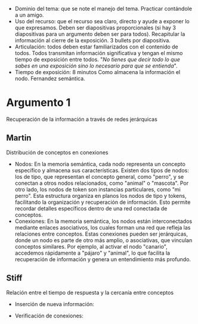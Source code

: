 - Dominio del tema: que se note el manejo del tema. Practicar contándole a un amigo.
- Uso del recurso: que el recurso sea claro, directo y ayude a exponer lo que expresamos. Deben ser diapositivas proporcionales (si hay 3 diapositivas para un argumento deben ser para todos). Recapitular la información al cierre de la exposición. 3 bullets por diapositiva.
- Articulación: todos deben estar familiarizados con el contenido de todos. Todos transmitan información significativa y tengan el mismo tiempo de exposición entre todos. "*No tienes que decir todo lo que sabes en una exposición sino lo necesario para que se entienda*".
- Tiempo de exposición: 8 minutos
Como almacena la información el nodo. Fernandez semántica.
# Argumento 1
Recuperación de la información a través de redes jerárquicas
## Martin
Distribución de conceptos en conexiones
- Nodos:
  En la memoria semántica, cada nodo representa un concepto específico y almacena sus características. Existen dos tipos de nodos: los de tipo, que representan el concepto general, como "perro", y se conectan a otros nodos relacionados, como "animal" o "mascota". Por otro lado, los nodos de token son instancias particulares, como "mi perro". Esta estructura organiza en planos los nodos de tipo y tokens, facilitando la organización y recuperación de información. Esto permite recordar detalles específicos dentro de una red conectada de conceptos.
- Conexiones:
  En la memoria semántica, los nodos están interconectados mediante enlaces asociativos, los cuales forman una red que refleja las relaciones entre conceptos. Estas conexiones pueden ser jerárquicas, donde un nodo es parte de otro más amplio, o asociativas, que vinculan conceptos similares. Por ejemplo, al activar el nodo "canario", accedemos rápidamente a "pájaro" y "animal", lo que facilita la recuperación de información y genera un entendimiento más profundo.
## Stiff
Relación entre el tiempo de respuesta y la cercanía entre conceptos
- Inserción de nueva información:
  
- Verificación de conexiones:
  
